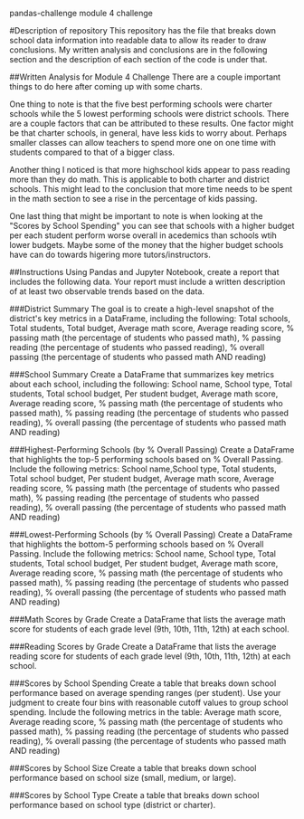 pandas-challenge
module 4 challenge

#Description of repository
This repository has the file that breaks down school data information into readable data to allow its reader to draw conclusions. My written analysis and conclusions are in the following section and the description of each section of the code is under that.

##Written Analysis for Module 4 Challenge
There are a couple important things to do here after coming up with some charts.

One thing to note is that the five best performing schools were charter schools while the 5 lowest performing schools were district schools. There are a couple factors that can be attributed to these results. One factor might be that charter schools, in general, have less kids to worry about. Perhaps smaller classes can allow teachers to spend more one on one time with students compared to that of a bigger class.

Another thing I noticed is that more highschool kids appear to pass reading more than they do math. This is applicable to both charter and district schools. This might lead to the conclusion that more time needs to be spent in the math section to see a rise in the percentage of kids passing.

One last thing that might be important to note is when looking at the "Scores by School Spending" you can see that schools with a higher budget per each student perform worse overall in acedemics than schools wtih lower budgets. Maybe some of the money that the higher budget schools have can do towards higering more tutors/instructors.

##Instructions
Using Pandas and Jupyter Notebook, create a report that includes the following data. Your report must include a written description of at least two observable trends based on the data.

###District Summary
The goal is to create a high-level snapshot of the district's key metrics in a DataFrame, including the following: Total schools, Total students, Total budget, Average math score, Average reading score, % passing math (the percentage of students who passed math), % passing reading (the percentage of students who passed reading), % overall passing (the percentage of students who passed math AND reading)

###School Summary
Create a DataFrame that summarizes key metrics about each school, including the following: School name, School type, Total students, Total school budget, Per student budget, Average math score, Average reading score, % passing math (the percentage of students who passed math), % passing reading (the percentage of students who passed reading), % overall passing (the percentage of students who passed math AND reading)

###Highest-Performing Schools (by % Overall Passing)
Create a DataFrame that highlights the top-5 performing schools based on % Overall Passing. Include the following metrics: School name,School type, Total students, Total school budget, Per student budget, Average math score, Average reading score, % passing math (the percentage of students who passed math), % passing reading (the percentage of students who passed reading), % overall passing (the percentage of students who passed math AND reading)

###Lowest-Performing Schools (by % Overall Passing)
Create a DataFrame that highlights the bottom-5 performing schools based on % Overall Passing. Include the following metrics: School name, School type, Total students, Total school budget, Per student budget, Average math score, Average reading score, % passing math (the percentage of students who passed math), % passing reading (the percentage of students who passed reading), % overall passing (the percentage of students who passed math AND reading)

###Math Scores by Grade
Create a DataFrame that lists the average math score for students of each grade level (9th, 10th, 11th, 12th) at each school.

###Reading Scores by Grade
Create a DataFrame that lists the average reading score for students of each grade level (9th, 10th, 11th, 12th) at each school.

###Scores by School Spending
Create a table that breaks down school performance based on average spending ranges (per student). Use your judgment to create four bins with reasonable cutoff values to group school spending. Include the following metrics in the table: Average math score, Average reading score, % passing math (the percentage of students who passed math), % passing reading (the percentage of students who passed reading), % overall passing (the percentage of students who passed math AND reading)

###Scores by School Size
Create a table that breaks down school performance based on school size (small, medium, or large).

###Scores by School Type
Create a table that breaks down school performance based on school type (district or charter).




